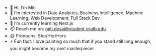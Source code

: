 - 👋 Hi, I’m Miti
- 👀 I’m interested in Data Analytics, Business Intelligence, Machine Learning, Web Development, Full Stack Dev
- 🌱 I’m currently learning Next.js
- 📫 Reach me on: miti.desai@student.csulb.edu
- 😄 Pronouns: She/Her/Hers
- ⚡ Fun fact: I love painting so much that if you stand still long enough, you might become my next masterpiece!

<!---
MiD200998/MiD200998 is a ✨ special ✨ repository because its `README.md` (this file) appears on your GitHub profile.
You can click the Preview link to take a look at your changes.
--->
